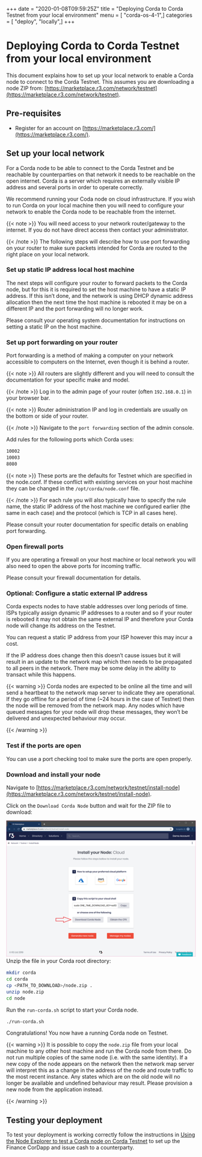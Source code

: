 +++
date = "2020-01-08T09:59:25Z"
title = "Deploying Corda to Corda Testnet from your local environment"
menu = [ "corda-os-4-1",]
categories = [ "deploy", "locally",]
+++


# Deploying Corda to Corda Testnet from your local environment

This document explains how to set up your local network to enable a
            Corda node to connect to the Corda Testnet. This assumes you are
            downloading a node ZIP from: [https://marketplace.r3.com/network/testnet](https://marketplace.r3.com/network/testnet).


## Pre-requisites


* Register for an account on [https://marketplace.r3.com/](https://marketplace.r3.com/).



## Set up your local network

For a Corda node to be able to connect to the Corda Testnet and be
                reachable by counterparties on that network it needs to be reachable
                on the open internet. Corda is a server which requires an externally
                visible IP address and several ports in order to operate correctly.

We recommend running your Coda node on cloud infrastructure. If you
                wish to run Corda on your local machine then you will need to
                configure your network to enable the Corda node to be reachable from
                the internet.


{{< note >}}
You will need access to your network router/gateway to the internet. If you do not have direct access then contact your administrator.

{{< /note >}}
The following steps will describe how to use port forwarding on your
                router to make sure packets intended for Corda are routed to the right
                place on your local network.


### Set up static IP address local host machine

The next steps will configure your router to forward
                    packets to the Corda node, but for this it is required to set the host
                    machine to have a static IP address. If this isn’t done, and the
                    network is using DHCP dynamic address allocation then the next time
                    the host machine is rebooted it may be on a different IP and the port
                    forwarding will no longer work.

Please consult your operating system documentation for instructions on
                    setting a static IP on the host machine.


### Set up port forwarding on your router

Port forwarding is a method of making a computer on your network
                    accessible to computers on the Internet, even though it is behind a router.


{{< note >}}
All routers are slightly different and you will need to consult the documentation for your specific make and model.

{{< /note >}}
Log in to the admin page of your router (often `192.168.0.1`) in your
                    browser bar.


{{< note >}}
Router administration IP and log in credentials are usually on the bottom or side of your router.

{{< /note >}}
Navigate to the `port forwarding` section of the admin console.

Add rules for the following ports which Corda uses:

```bash
10002
10003
8080
```

{{< note >}}
These ports are the defaults for Testnet which are specified
                        in the node.conf. If these conflict with existing services
                        on your host machine they can be changed in the
                        `/opt/corda/node.conf` file.

{{< /note >}}
For each rule you will also typically have to specify the rule name,
                    the static IP address of the host machine we configured earlier (the
                    same in each case) and the protocol (which is TCP in all cases here).

Please consult your router documentation for specific details on
                    enabling  port forwarding.


### Open firewall ports

If you are operating a firewall on your host machine or local network
                    you will also need to open the above ports for incoming traffic.

Please consult your firewall documentation for details.


### Optional: Configure a static external IP address

Corda expects nodes to have stable addresses over long periods of
                    time. ISPs typically assign dynamic IP addresses to a router and so if
                    your router is rebooted it may not obtain the same external IP and
                    therefore your Corda node will change its address on the Testnet.

You can request a static IP address from your ISP however this may
                    incur a cost.

If the IP address does change then this doesn’t cause issues but it
                    will result in an update to the network map which then needs to be
                    propagated to all peers in the network. There may be some delay in the
                    ability to transact while this happens.


{{< warning >}}
Corda nodes are expected to be online all the time and
                        will send a heartbeat to the network map server to
                        indicate they are operational. If they go offline for a
                        period of time (~24 hours in the case of Testnet) then
                        the node will be removed from the network map. Any nodes
                        which have queued messages for your node will drop these messages,
                        they won’t be delivered and unexpected behaviour may
                        occur.

{{< /warning >}}


### Test if the ports are open

You can use a port checking tool to make sure the ports are open
                    properly.


### Download and install your node

Navigate to [https://marketplace.r3.com/network/testnet/install-node](https://marketplace.r3.com/network/testnet/install-node).

Click on the `Download Corda Node` button and wait for the ZIP
                    file to download:

![testnet download](resources/testnet-download.png "testnet download")Unzip the file in your Corda root directory:

```bash
mkdir corda
cd corda
cp <PATH_TO_DOWNLOAD>/node.zip .
unzip node.zip
cd node
```
Run the `run-corda.sh` script to start your Corda node.

```bash
./run-corda.sh
```
Congratulations! You now have a running Corda node on Testnet.


{{< warning >}}
It is possible to copy the `node.zip` file from your local machine to any other host machine and run the Corda node from there. Do not run multiple copies of the same node (i.e. with the same identity). If a new copy of the node appears on the network then the network map server will interpret this as a change in the address of the node and route traffic to the most recent instance. Any states which are on the old node will no longer be available and undefined behaviour may result. Please provision a new node from the application instead.

{{< /warning >}}


## Testing your deployment

To test your deployment is working correctly follow the instructions in [Using the Node Explorer to test a Corda node on Corda Testnet](testnet-explorer-corda.md) to set up the Finance CorDapp and issue cash to a counterparty.


